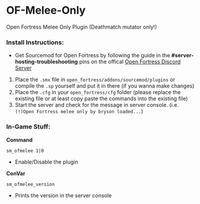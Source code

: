 # OF-Melee-Only
Open Fortress Melee Only Plugin (Deathmatch mutator only!)

### Install Instructions:
- Get Sourcemod for Open Fortress by following the guide in the **\#server-hosting-troubleshooting** pins on the offical [Open Fortress Discord Server](https://discord.gg/Jk3NUb7)

1. Place the `.smx` file in `open_fortress/addons/sourcemod/plugins` or compile the `.sp` yourself and put it in there (if you wanna make changes)
2. Place the `.cfg` in your `open_fortress/cfg` folder (please replace the existing file or at least copy paste the commands into the existing file)
3. Start the server and check for the message in server console. (i.e. `(!)Open Fortress melee only by bryson loaded...`)

### In-Game Stuff:
**Command**

`sm_ofmelee 1|0`

- Enable/Disable the plugin

**ConVar**

`sm_ofmelee_version`

- Prints the version in the server console
